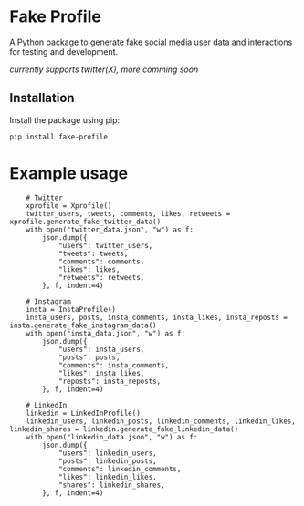 # Fake Profile

A Python package to generate fake social media user data and interactions for testing and development.

<em> currently supports twitter(X), more comming soon </em>

## Installation

Install the package using pip:

```bash
pip install fake-profile

```


# Example usage
```
    # Twitter
    xprofile = Xprofile()
    twitter_users, tweets, comments, likes, retweets = xprofile.generate_fake_twitter_data()
    with open("twitter_data.json", "w") as f:
        json.dump({
            "users": twitter_users,
            "tweets": tweets,
            "comments": comments,
            "likes": likes,
            "retweets": retweets,
        }, f, indent=4)

    # Instagram
    insta = InstaProfile()
    insta_users, posts, insta_comments, insta_likes, insta_reposts = insta.generate_fake_instagram_data()
    with open("insta_data.json", "w") as f:
        json.dump({
            "users": insta_users,
            "posts": posts,
            "comments": insta_comments,
            "likes": insta_likes,
            "reposts": insta_reposts,
        }, f, indent=4)

    # LinkedIn
    linkedin = LinkedInProfile()
    linkedin_users, linkedin_posts, linkedin_comments, linkedin_likes, linkedin_shares = linkedin.generate_fake_linkedin_data()
    with open("linkedin_data.json", "w") as f:
        json.dump({
            "users": linkedin_users,
            "posts": linkedin_posts,
            "comments": linkedin_comments,
            "likes": linkedin_likes,
            "shares": linkedin_shares,
        }, f, indent=4)
